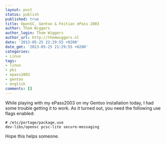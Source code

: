 ```yaml
---
layout: post
status: publish
published: true
title: OpenSC, Gentoo & Feitian ePass 2003
author: Thom Wiggers
author_login: Thom Wiggers
author_url: http://thomwiggers.nl
date: '2013-05-25 22:29:55 +0200'
date_gmt: '2013-05-25 21:29:55 +0200'
categories:
- Linux
tags:
- linux
- pki
- epass2003
- gentoo
- english
comments: []
---
```

<p>While playing with my ePass2003 on my Gentoo installation today, I had some trouble getting it to work. As it turned out, you need the following use flags enabled:</p>

```
# /etc/portage/package.use
dev-libs/opensc pcsc-lite secure-messaging
```

<p>Hope this helps someone.</p>
